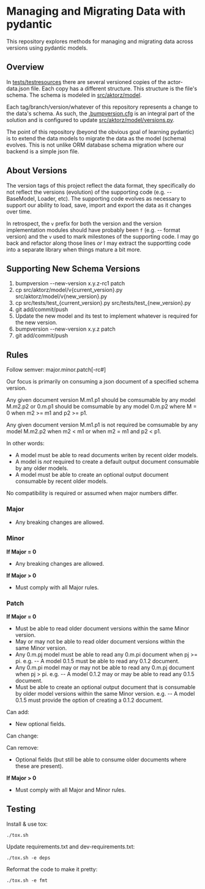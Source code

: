 # Managing and Migrating Data with pydantic

This repository explores methods for managing and migrating data across versions using pydantic models.

## Overview

In [tests/testresources](tests/testresources) there are several versioned copies of the actor-data.json file.
Each copy has a different structure.
This structure is the file's schema.
The schema is modeled in [src/aktorz/model](src/aktorz/model).

Each tag/branch/version/whatever of this repository represents a change to the data's schema. As such, the [.bumpversion.cfg](.bumpversion.cfg) is an integral part of the solution and is configured to update [src/aktorz/model/versions.py](src/aktorz/model/versions.py).

The point of this repository (beyond the obvious goal of learning pydantic) is to extend the data models to migrate the data as the model (schema) evolves. This is not unlike ORM database schema migration where our backend is a simple json file.

## About Versions

The version tags of this project reflect the data format, they specifically do not reflect the versions (evolution) of the supporting code (e.g. -- BaseModel, Loader, etc). The supporting code evolves as necessary to support our ability to load, save, import and export the data as it changes over time.

In retrospect, the `v` prefix for both the version and the version implementation modules should have probably been `f` (e.g. -- format version) and the `v` used to mark milestones of the supporting code. I may go back and refactor along those lines _or_ I may extract the supportting code into a separate library when things mature a bit more.

## Supporting New Schema Versions

1. bumpversion --new-version x.y.z-rc1 patch
2. cp src/aktorz/model/v{current_version}.py src/aktorz/model/v{new_version}.py
3. cp src/tests/test_{current_version}.py src/tests/test_{new_version}.py
4. git add/commit/push
5. Update the new model and its test to implement whatever is required for the new version.
6. bumpversion --new-version x.y.z patch
7. git add/commit/push

## Rules

Follow semver: major.minor.patch\[-rc#\]

Our focus is primarily on consuming a json document of a specified schema version.

Any given document version M.m1.p1 should be comsumable by any model M.m2.p2 or 0.m.p1 should be comsumable by any model 0.m.p2 where M = 0 when m2 >= m1 and p2 >= p1.

Any given document version M.m1.p1 is not required be comsumable by any model M.m2.p2
when m2 < m1 or when m2 = m1 and p2 < p1.

In other words:
- A model must be able to read documents writen by recent older models.
- A model is _not_ required to create a default output document consumable by any older models.
- A model must be able to create an optional output document consumable by recent older models.

No compatibility is required or assumed when major numbers differ.

### Major

- Any breaking changes are allowed.

### Minor

**If Major = 0**
- Any breaking changes are allowed.

**If Major > 0**
- Must comply with all Major rules.

### Patch

**If Major = 0**

- Must be able to read older document versions within the same Minor version.
- May or may not be able to read older document versions within the same Minor version.
- Any 0.m.pj model must be able to read any 0.m.pi document when pj >= pi.
  e.g. -- A model 0.1.5 must be able to read any 0.1.2 document.
- Any 0.m.pi model may or may not be able to read any 0.m.pj document when pj > pi.
  e.g. -- A model 0.1.2 may or may be able to read any 0.1.5 document.
- Must be able to create an optional output document that is consumable by older model versions within the same Minor version.
  e.g. -- A model 0.1.5 must provide the option of creating a 0.1.2 document.

Can add:
- New optional fields.

Can change:

Can remove:
- Optional fields (but still be able to consume older documents where these are present).

**If Major > 0**
- Must comply with all Major and Minor rules.

## Testing

Install & use tox:

    ./tox.sh

Update requirements.txt and dev-requirements.txt:

    ./tox.sh -e deps

Reformat the code to make it pretty:

    ./tox.sh -e fmt
